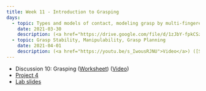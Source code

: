 ```yaml
---
title: Week 11 - Introduction to Grasping 
days:
  - topic: Types and models of contact, modeling grasp by multi-fingered hands
    date: 2021-03-30
    description: (<a href="https://drive.google.com/file/d/1zJbY-fpkCSzSlwx1-8mRZRtOj0V1l892/view?usp=sharing">Slides</a>) (<a href="https://youtu.be/_XwREpqM4n8">Video</a>) ([Scribe Notes](../assets/scribe/scribe_lec19.pdf)) <br /> MaSKS Ch 11 and Appendix B
  - topic: Grasp Stability, Manipulability, Grasp Planning
    date: 2021-04-01
    description: (<a href="https://youtu.be/s_IwousRJNU">Video</a>) ([Scribe Notes](../assets/scribe/scribe_lec20.pdf)) <br /> MaSKS Ch 11 and Appendix B
---
```


- Discussion 10: Grasping ([Worksheet](../assets/discussions/106B_Dis_10_Worksheet.pdf)) (<a href="https://youtu.be/74guSvnZF6s">Video</a>)
- [Project 4](../assets/projects/EECS_106B_Project_4-2.pdf)
- <a href="https://docs.google.com/presentation/d/1naZOFYSVAKYC20bH1U5xR3z3mb-igRizuIfhyWWQd8w/edit#slide=id.ga4b3b7ab8f_0_167">Lab slides</a>